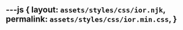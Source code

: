 ---js
{
  layout:    `assets/styles/css/ior.njk`,
  permalink: `assets/styles/css/ior.min.css`,
}
---
